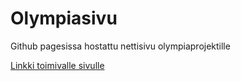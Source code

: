 # Olympiasivu
Github pagesissa hostattu nettisivu olympiaprojektille


[Linkki toimivalle sivulle](https://ollimehtonen.github.io/Olympiasivu/)
